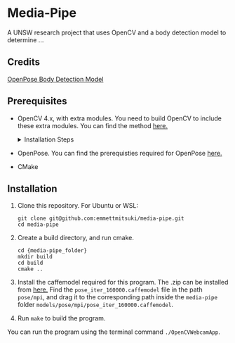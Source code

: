 # Media-Pipe
A UNSW research project that uses OpenCV and a body detection model to determine ...

## Credits
[OpenPose Body Detection Model](https://github.com/CMU-Perceptual-Computing-Lab/openpose/tree/master)

## Prerequisites
* OpenCV 4.x, with extra modules. You need to build OpenCV to include these extra modules. You can find the method [here.](https://github.com/opencv/opencv_contrib)
    <details>
    <summary>Installation Steps</summary>

    1. Download OpenCV and the extra modules.
        ```
            git clone https://github.com/opencv/opencv.git
            git clone https://github.com/opencv/opencv_contrib.git
        ```
    2. Make the build directory, and configure OpenCV. Note:
    * The `-D CUDA_ARCH_BIN` tag; you need to set this value according to your GPU's architecture, which you can find [here.](https://developer.nvidia.com/cuda-gpus) For example, a RTX 3000 series GPU has value 8.6.
    * The `-DOPENCV_EXTRA_MODULES_PATH` tag; this should be set to the path where you cloned `opencv_contrib`. Represent this path as `[path]`.
        ```
        cmake -DCMAKE_BUILD_TYPE=Release \
            -DCMAKE_INSTALL_PREFIX=/usr/local \
            -DWITH_CUDA=ON \
            -DWITH_CUDNN=OFF \
            -DCUDA_ARCH_BIN=8.6 \
            -DWITH_TBB=ON \
            -DWITH_V4L=ON \
            -DWITH_QT=ON \
            -DWITH_OPENGL=ON \
            -DBUILD_EXAMPLES=ON \
            -DOPENCV_GENERATE_PKGCONFIG=ON \
            -DOPENCV_EXTRA_MODULES_PATH=[path]/modules \
            ..
        ```
    3. Compile OpenCV with the terminal commands `make -j$(nproc)` and then `sudo make install`.
    </details>

* OpenPose. You can find the prerequisties required for OpenPose [here.](https://github.com/CMU-Perceptual-Computing-Lab/openpose/blob/master/doc/installation/1_prerequisites.md)
* CMake

## Installation
1. Clone this repository.
For Ubuntu or WSL:
    ```
    git clone git@github.com:emmettmitsuki/media-pipe.git
    cd media-pipe
    ```

2. Create a build directory, and run cmake.
    ```
    cd {media-pipe_folder}
    mkdir build
    cd build
    cmake ..
    ```

3. Install the caffemodel required for this program. The .zip can be installed from [here.](https://drive.google.com/file/d/1QCSxJZpnWvM00hx49CJ2zky7PWGzpcEh/edit) Find the `pose_iter_160000.caffemodel` file in the path `pose/mpi`, and drag it to the corresponding path inside the `media-pipe` folder `models/pose/mpi/pose_iter_160000.caffemodel`.

4. Run `make` to build the program.


You can run the program using the terminal command `./OpenCVWebcamApp`.